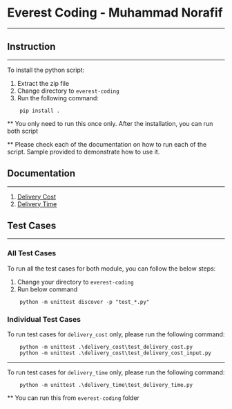 # Everest Coding - Muhammad Norafif

---

## Instruction

---

To install the python script:

1. Extract the zip file
2. Change directory to `everest-coding`
3. Run the following command:

```terminal
    pip install .
```
** You only need to run this once only. After the installation, you can run both script

** Please check each of the documentation on how to run each of the script. Sample provided to demonstrate how to use it.

## Documentation

---

1. [Delivery Cost](./delivery_cost/Readme.md)
2. [Delivery Time](./delivery_time/Readme.md)

## Test Cases

---

### All Test Cases
To run all the test cases for both module, you can follow the below steps:

1. Change your directory to `everest-coding`
2. Run below command
```commandline
    python -m unittest discover -p "test_*.py"
```

### Individual Test Cases

To run test cases for `delivery_cost` only, please run the following command:
```commandline
    python -m unittest .\delivery_cost\test_delivery_cost.py
    python -m unittest .\delivery_cost\test_delivery_cost_input.py  
```

---

To run test cases for `delivery_time` only, please run the following command:
```commandline
    python -m unittest .\delivery_time\test_delivery_time.py
```

** You can run this from `everest-coding` folder
